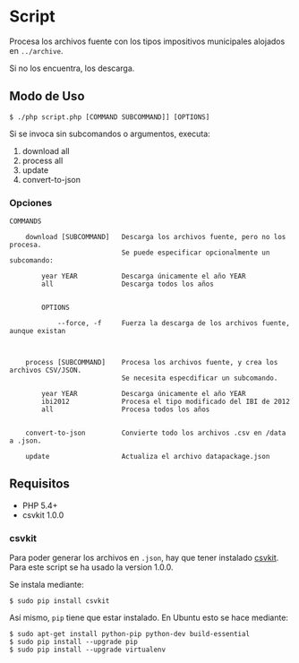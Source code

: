 # Script

Procesa los archivos fuente con los tipos impositivos municipales alojados en `../archive`.

Si no los encuentra, los descarga.


## Modo de Uso

    $ ./php script.php [COMMAND SUBCOMMAND]] [OPTIONS]

Si se invoca sin subcomandos o argumentos, executa:

  1. download all
  2. process all  
  3. update
  4. convert-to-json


### Opciones

    COMMANDS
    
        download [SUBCOMMAND]   Descarga los archivos fuente, pero no los procesa. 
                                Se puede especificar opcionalmente un subcomando:
                    
            year YEAR           Descarga únicamente el año YEAR
            all                 Descarga todos los años
            
                       
            OPTIONS
            
                --force, -f     Fuerza la descarga de los archivos fuente, aunque existan                         
            
                        
                        
        process [SUBCOMMAND]    Procesa los archivos fuente, y crea los archivos CSV/JSON.
                                Se necesita especdificar un subcomando.
        
            year YEAR           Descarga únicamente el año YEAR
            ibi2012             Procesa el tipo modificado del IBI de 2012
            all                 Procesa todos los años


        convert-to-json         Convierte todo los archivos .csv en /data a .json.
            
        update                  Actualiza el archivo datapackage.json
        
                                        
        
       


## Requisitos

* PHP 5.4+
* csvkit 1.0.0

### csvkit

Para poder generar los archivos en `.json`, hay que tener instalado [csvkit](https://csvkit.readthedocs.org/en/540/index.html). Para este script se ha usado la version 1.0.0.

 
Se instala mediante:

    $ sudo pip install csvkit


 
Así mismo, `pip` tiene que estar instalado. En Ubuntu esto se hace mediante:

    $ sudo apt-get install python-pip python-dev build-essential 
    $ sudo pip install --upgrade pip 
    $ sudo pip install --upgrade virtualenv 